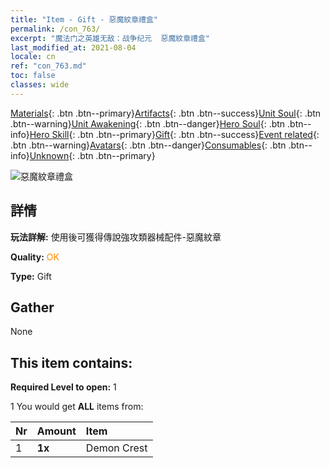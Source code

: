```yaml
---
title: "Item - Gift - 惡魔紋章禮盒"
permalink: /con_763/
excerpt: "魔法门之英雄无敌：战争纪元  惡魔紋章禮盒"
last_modified_at: 2021-08-04
locale: cn
ref: "con_763.md"
toc: false
classes: wide
---
```

 [Materials](/ItemsCN/){: .btn .btn--primary}[Artifacts](/ItemsCN/Artifacts/){: .btn .btn--success}[Unit Soul](/ItemsCN/UnitSoul/){: .btn .btn--warning}[Unit Awakening](/ItemsCN/UnitAwakening/){: .btn .btn--danger}[Hero Soul](/ItemsCN/HeroSoul/){: .btn .btn--info}[Hero Skill](/ItemsCN/HeroSkill/){: .btn .btn--primary}[Gift](/ItemsCN/Gift/){: .btn .btn--success}[Event related](/ItemsCN/Events/){: .btn .btn--warning}[Avatars](/ItemsCN/Avatars/){: .btn .btn--danger}[Consumables](/ItemsCN/Consumables/){: .btn .btn--info}[Unknown](/ItemsCN/Unknown/){: .btn .btn--primary}

 ![惡魔紋章禮盒](/images/e/equip_emowenzhang.png)

## 詳情
 **玩法詳解:** 使用後可獲得傳說強攻類器械配件-惡魔紋章

 **Quality:** <span style="color: #FF8C00">OK</span>

 **Type:** Gift

## Gather

  None

## This item contains:

 **Required Level to open:** 1

 1 You would get **ALL** items  from:

  | Nr | Amount |     Item    |
  |:---|:-------|:------------|
  | 1 |  **1x** | Demon Crest |  | 
